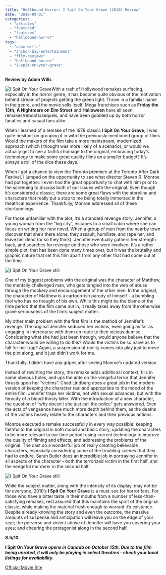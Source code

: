 ```yaml
---
title: "Hellbound Horror: I Spit On Your Grave (2010) Review"
date: "2010-09-01"
categories: 
  - "articles"
  - "featured"
  - "features"
  - "hellbound-horror"
tags: 
  - "adam-wills"
  - "anchor-bay-entertainment"
  - "film-reviews"
  - "hellbound-horror"
  - "i-spit-on-your-grave"
---
```


**Review by Adam Wills**

![](http://www.hellbound.ca/wp-content/uploads/2010/08/isoyg.jpg "I Spit On Your Grave")With a rash of Hollywood remakes surfacing, especially in the horror genre, it has become quite obvious of the motivation behind stream of projects getting the green light. Throw in a familiar name in the genre, and the movie sells itself. Mega franchises such as **Friday the 13th**, **A Nightmare on** **Elm Street** and **Halloween** have all seen remakes/reboots/sequels, and have been gobbled up by both horror fanatics and casual fans alike.

When I learned of a remake of the 1978 classic **I Spit On Your Grave**, I was quite hesitant on grouping it in with the previously mentioned group of films. Would the makers of the film take a more mainstream, modernized approach (which I thought was more likely of a scenario), or would we actually get to see a faithful homage to the original, embracing today’s technology to make some great quality films on a smaller budget? It’s always a roll of the dice these days.

When I got a chance to view the Toronto premiere at the Toronto After Dark Festival, I jumped on the opportunity to see what director Steven R. Monroe had put together. I even had the great opportunity to chat with him prior to the screening to discuss both of our issues with the original. Even though it’s considered a classic, there are some great flaws with the storyline and characters that really put a stop to me being totally immersed in the theatrical experience. Thankfully, Monroe addressed all of these shortcomings.

For those unfamiliar with the plot, it’s a standard revenge story. Jennifer, a young woman from the “big city”, escapes to a small cabin where she can focus on writing her new novel. When a group of men from the nearby town discover that she’s there alone, they assault, humiliate, and rape her, and leave her dead (or so they think). Jennifer eventually gathers her strength back, and searches for revenge on those who were involved. It’s a rather simple plot, that has been done many times over, but it was the brutality and graphic nature that set this film apart from any other that had come out at the time.

![](http://www.hellbound.ca/wp-content/uploads/2010/08/isoyg-2.jpg "I Spit On Your Grave still")

One of my biggest problems with the original was the character of Matthew, the mentally challenged man, who gets tangled into the web of abuse through the mockery and encouragement of the other men. In the original, the character of Matthew is a cartoon-ish parody of himself - a bumbling fool who has no thought of his own. While this might be the blame of the time period that the film came out in, it really takes away from the otherwise grave seriousness of the film’s subject matter.

My other main problem with the first film is the method of Jennifer’s revenge. The original Jennifer seduced her victims, even going as far as engaging in intercourse with them en route to their vicious demise. Considering what she had just been through, would anyone believe that the character would be willing to do this? Would the victims be so naive as to fall for her trap? Again, a suspension of reality comes into play just to move the plot along, and it just didn’t work for me.

Thankfully, I didn’t have any gripes after seeing Monroe’s updated version.

Instead of rewriting the story, the remake adds additional context, fills in some obvious holes, and ups the ante on the vengeful terror that Jennifer thrusts upon her “victims”. Chad Lindberg does a great job in the modern version of keeping the character real and appropriate to the mood of the entire film. Jennifer traps her victims, not with sexual advances, but with the ferocity of a blood-thirsty killer. With the introduction of a new character, the question of “why doesn’t she just call the police” gets answered. Even the acts of vengeance have much more depth behind them, as the deaths of the victims heavily relate to the characters and their previous actions.

Monroe executed a remake successfully in every way possible: keeping faithful to the original in both mood and basic story; updating the characters to be more relevant to our time period; using current technology to improve the quality of filming and effects; and addressing the problems of the original. The cast do a wonderful job of really creating believable characters, especially considering some of the troubling scenes that they had to endure. Sarah Butler does an incredible job in portraying Jennifer in all aspects of the character - both the terrorized victim in the first half, and the vengeful murderer in the second half.

![](http://www.hellbound.ca/wp-content/uploads/2010/08/isoyg-1.jpg "I Spit On Your Grave still")

While the subject matter, along with the intensity of its display, may not be for everyone, 2010’s **I Spit On Your Grave** is a must-see for horror fans. For those who have a bitter taste in their mouths from a number of less-than-satisfying remakes, rest assured that this maintains the spirit of the original classic, while making the material fresh enough to warrant it’s existence. Despite already knowing the story and even the outcome, the massive amounts of suspense and anticipation will leave you on the edge of your seat; the perverse and violent abuse of Jennifer will have you covering your eyes; and cheering the protagonist along in the second half.

**8.5/10**

**I Spit On Your Grave _opens in Canada on October 15th. Due to the film being unrated, it will only be playing in select theatres - check your local listings for availability._**

[Official Movie Site](http://www.ispitonyourgravemovie.com/)
